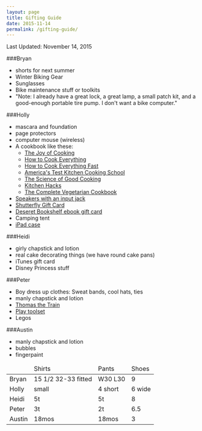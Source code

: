 ```yaml
---
layout: page
title: Gifting Guide
date: 2015-11-14
permalink: /gifting-guide/
---
```


Last Updated: November 14, 2015

###Bryan

* shorts for next summer
* Winter Biking Gear
* Sunglasses
* Bike maintenance stuff or toolkits
* "Note: I already have a great lock, a great lamp, a small patch kit, and a good-enough portable tire pump. I don't want a bike computer."

###Holly

* mascara and foundation
* page protectors
* computer mouse (wireless)
* A cookbook like these:
    * [The Joy of Cooking](http://www.amazon.com/Joy-Cooking-Irma-S-Rombauer/dp/0743246268)
    * [How to Cook Everything](http://www.howtocookeverything.com/)
    * [How to Cook Everything Fast](href='http://www.hmhco.com/shop/books/How-to-Cook-Everything-Fast/9780470936306)
    * [America's Test Kitchen Cooking School]( http://www.amazon.com/Americas-Kitchen-Cooking-School-Cookbook/dp/1936493527/ref=sr_1_1?s=books&ie=UTF8&qid=1447272716&sr=1-1&keywords=america%27s+test+kitchen+cooking+school)
    * [The Science of Good Cooking](http://www.amazon.com/Science-Cooking-Cooks-Illustrated-Cookbooks-ebook/dp/B009POEWK6/ref=dp_kinw_strp_1)
    * [Kitchen Hacks](http://americastestkitchen.buysub.com/homepage/kitchen-hacks-how-clever-cooks-get-things-done-2831.html)
    * [The Complete Vegetarian Cookbook](http://americastestkitchen.buysub.com/homepage/the-america-s-test-kitchen-complete-vegetarian-cookbook.html)
* [Speakers with an input jack](http://www.amazon.com/Logitech-Multimedia-Speakers-Multiple-Devices/dp/B00EZ9XKCM/ref=sr_1_3?ie=UTF8&qid=1443814733&sr=8-3&keywords=speakers)
* [Shutterfly Gift Card](http://www.shutterfly.com/photo-gifts/gift-certificates)
* [Deseret Bookshelf ebook gift card](https://deseretbook.com/p/gift-card)
* Camping tent
* [iPad case](http://www.amazon.com/gp/product/B00548A8C8/ref=as_li_ss_tl?ie=UTF8&camp=1789&creative=390957&creativeASIN=B00548A8C8&linkCode=as2&tag=rickwsmcom-20)

###Heidi

* girly chapstick and lotion
* real cake decorating things (we have round cake pans)
* iTunes gift card
* Disney Princess stuff

###Peter

* Boy dress up clothes: Sweat bands, cool hats, ties
* manly chapstick and lotion
* [Thomas the Train](http://www.amazon.com/Fisher-Price-Thomas-Wooden-Railway-Engine/dp/B009K4E59O/ref=sr_1_2?ie=UTF8&qid=1443814962&sr=8-2&keywords=thomas+the+train)
* [Play toolset](http://www.amazon.com/Fisher-Price-Drillin-Action-Tool-Set/dp/B00CQHZ0FU/ref=sr_1_1?ie=UTF8&qid=1443815079&sr=8-1&keywords=fisher+price+drillin+action)
* Legos

###Austin

* manly chapstick and lotion
* bubbles
* fingerpaint


<table>
				<thead>
					<tr>
						<td></td>
						<td>Shirts</td>
						<td>Pants</td>
						<td>Shoes</td>
					</tr>
				</thead>
				<tbody>
					<tr>
						<td>Bryan</td>
						<td>15 1/2 32-33 fitted</td>
						<td>W30 L30</td>
						<td>9</td>
					</tr>
					<tr>
						<td>Holly</td>
						<td>small</td>
						<td>4 short</td>
						<td>6 wide</td>
					</tr>
					<tr>
						<td>Heidi</td>
						<td>5t</td>
						<td>5t</td>
						<td>8</td>
					</tr>
					<tr>
						<td>Peter</td>
						<td>3t</td>
						<td>2t</td>
						<td>6.5</td>
					</tr>
					<tr>
						<td>Austin</td>
						<td>18mos</td>
						<td>18mos</td>
						<td>3</td>
					</tr>
				</tbody>
			</table>
